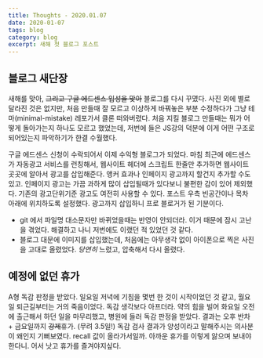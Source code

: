 ```yaml
---
title: Thoughts - 2020.01.07 
date: 2020-01-07
tags: blog
category: blog
excerpt: 새해 첫 블로그 포스트
---
```


## 블로그 새단장

새해를 맞아, ~~그리고 구글 에드센스 입성을 맞아~~ 블로그를 다시 꾸몄다. 사진 외에 별로 달라진 것은 없지만, 처음 만들때 잘 모르고 이상하게 바꿔놓은 부분 수정하다가 그냥 테마(minimal-mistake) 레포가서 클론 떠와버렸다. 처음 지킬 블로그 만들때는 뭐가 어떻게 돌아가는지 하나도 모르고 했었는데, 저번에 들은 JS강의 덕분에 이게 어떤 구조로 되어있는지 파악하기가 한결 수월했다.

구글 에드센스 신청이 수락되어서 이제 수익형 블로그가 되었다. 마침 최근에 에드센스가 자동광고 서비스를 런칭해서, 웹사이트 헤더에 스크립트 한줄만 추가하면 웹사이트 곳곳에 알아서 광고를 삽입해준다. 앵커 효과나 인페이지 광고까지 할건지 추가할 수도 있고. 인페이지 광고는 가끔 과하게 많이 삽입될때가 있다보니 불편한 감이 있어 제외했다. 기존의 광고단위기준 광고도 여전히 사용할 수 있다. 포스트 우측 빈공간이나 목차 아래에 위치하도록 설정했다. 광고까지 삽입하니 프로 블로거가 된 기분이다.

- git 에서 파일명 대소문자만 바뀌었을때는 반영이 안되더라. 이거 때문에 잠시 고난을 겪었다. 해결하고 나니 저번에도 이랬던 적 있었던 것 같다.
- 블로그 대문에 이미지를 삽입했는데, 처음에는 아무생각 없이 아이폰으로 찍은 사진을 고대로 올렸었다. *당연히* 느렸고, 압축해서 다시 올렸다.

## 예정에 없던 휴가

A형 독감 판정을 받았다. 일요일 저녁에 기침을 몇번 한 것이 시작이었던 것 같고, 월요일 퇴근길부터는 거의 죽음이었다. 독감 생각보다 아프더라. 약의 힘을 빌어 화요일 오전에 출근해서 하던 일을 마무리했고, 병원에 들러 독감 판정을 받았다. 결과는 오후 반차 + 금요일까지 ~~강제~~휴가. (무려 3.5일!) 독감 검사 결과가 양성이라고 말해주시는 의사분이 왜인지 기뻐보였다. recall 값이 올라가서일까. 아까운 휴가를 이렇게 앓으며 보내야한다니. 어서 낫고 휴가를 즐겨야지싶다.

